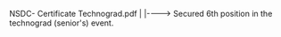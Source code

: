 NSDC- Certificate Technograd.pdf
|
|---->  Secured 6th position in the technograd (senior's) event.
